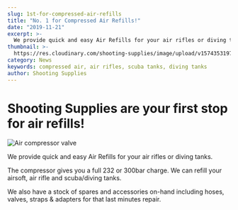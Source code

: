 ```yaml
---
slug: 1st-for-compressed-air-refills
title: "No. 1 for Compressed Air Refills!"
date: "2019-11-21"
excerpt: >-
  We provide quick and easy Air Refills for your air rifles or diving tanks.
thumbnail: >-
  https://res.cloudinary.com/shooting-supplies/image/upload/v1574353197/Gun-Charging-Kit-A-Clamp-with-hose_jkwukc.jpg
category: News
keywords: compressed air, air rifles, scuba tanks, diving tanks
author: Shooting Supplies
---
```


# **Shooting Supplies are your first stop for air refills!**

![Air compressor valve](https://res.cloudinary.com/shooting-supplies/image/upload/v1574353197/Gun-Charging-Kit-A-Clamp-with-hose_jkwukc.jpg)

We provide quick and easy Air Refills for your air rifles or diving tanks.

The compressor gives you a full 232 or 300bar charge. We can refill your airsoft, air rifle and scuba/diving tanks.

We also have a stock of spares and accessories on-hand including hoses, valves, straps & adapters for that last minutes repair.
